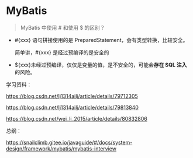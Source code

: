 # MyBatis

> MyBatis 中使用 # 和使用 $ 的区别？ 

- #{xxx} 语句拼接使用的是 PreparedStatement，会有类型转换，比较安全。

  简单讲，#{xxx} 是经过预编译的是安全的

- ${xxx}未经过预编译，仅仅是变量的值，是不安全的，可能会**存在 SQL 注入**的风险。

学习资料：

https://blog.csdn.net/lj1314ailj/article/details/79712305

https://blog.csdn.net/lj1314ailj/article/details/79813840

https://blog.csdn.net/wei_li_2015/article/details/80832806



总纲：

https://snailclimb.gitee.io/javaguide/#/docs/system-design/framework/mybatis/mybatis-interview
